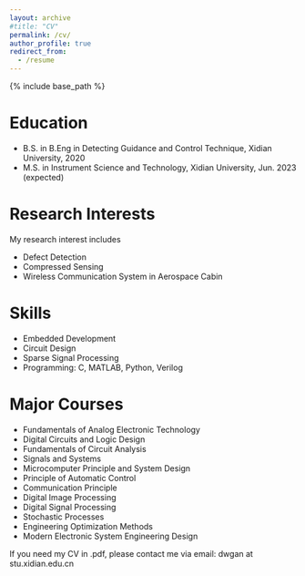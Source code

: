 ```yaml
---
layout: archive
#title: "CV"
permalink: /cv/
author_profile: true
redirect_from:
  - /resume
---
```


{% include base_path %}

Education
======
* B.S. in B.Eng in Detecting Guidance and Control Technique, Xidian University, 2020
* M.S. in Instrument Science and Technology, Xidian University, Jun. 2023 (expected)

Research Interests
=====
My research interest includes
* Defect Detection
* Compressed Sensing
* Wireless Communication System in Aerospace Cabin

Skills
======
* Embedded Development
* Circuit Design
* Sparse Signal Processing
* Programming: C, MATLAB, Python, Verilog

Major Courses
======
* Fundamentals of Analog Electronic Technology
* Digital Circuits and Logic Design
* Fundamentals of Circuit Analysis
* Signals and Systems
* Microcomputer Principle and System Design
* Principle of Automatic Control
* Communication Principle
* Digital Image Processing
* Digital Signal Processing
* Stochastic Processes
* Engineering Optimization Methods
* Modern Electronic System Engineering Design


If you need my CV in .pdf, please contact me via email: dwgan at stu.xidian.edu.cn
